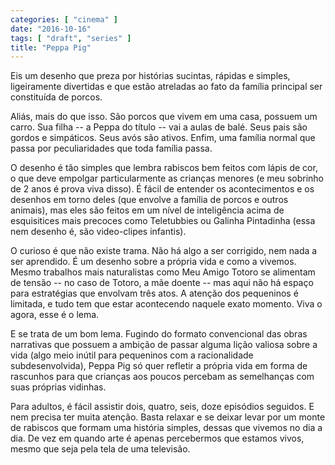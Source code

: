 ```yaml
---
categories: [ "cinema" ]
date: "2016-10-16"
tags: [ "draft", "series" ]
title: "Peppa Pig"
---
```

Eis um desenho que preza por histórias sucintas, rápidas e simples,
ligeiramente divertidas e que estão atreladas ao fato da família
principal ser constituída de porcos.

Aliás, mais do que isso. São porcos que vivem em uma casa, possuem um
carro. Sua filha -- a Peppa do título -- vai a aulas de balé. Seus pais
são gordos e simpáticos. Seus avós são ativos. Enfim, uma família
normal que passa por peculiaridades que toda família passa.

O desenho é tão simples que lembra rabiscos bem feitos com lápis
de cor, o que deve empolgar particularmente as crianças menores (e
meu sobrinho de 2 anos é prova viva disso). É fácil de entender os
acontecimentos e os desenhos em torno deles (que envolve a família
de porcos e outros animais), mas eles são feitos em um nível de
inteligência acima de esquisitices mais precoces como Teletubbies ou
Galinha Pintadinha (essa nem desenho é, são video-clipes infantis).

O curioso é que não existe trama. Não há algo a ser corrigido,
nem nada a ser aprendido. É um desenho sobre a  própria vida e como
a vivemos. Mesmo trabalhos mais naturalistas como Meu Amigo Totoro se
alimentam de tensão -- no caso de Totoro, a mãe doente -- mas aqui não
há espaço para estratégias que envolvam três atos. A atenção dos
pequeninos é limitada, e tudo tem que estar acontecendo naquele exato
momento. Viva o agora, esse é o lema.

E se trata de um bom lema. Fugindo do formato convencional das obras
narrativas que possuem a ambição de passar alguma lição valiosa
sobre a vida (algo meio inútil para pequeninos com a racionalidade
subdesenvolvida), Peppa Pig só quer refletir a própria vida em forma
de rascunhos para que crianças aos poucos percebam as semelhanças com
suas próprias vidinhas.

Para adultos, é fácil assistir dois, quatro, seis, doze episódios
seguidos. E nem precisa ter muita atenção. Basta relaxar e se deixar
levar por um monte de rabiscos que formam uma história simples, dessas
que vivemos no dia a dia. De vez em quando arte é apenas percebermos
que estamos vivos, mesmo que seja pela tela de uma televisão.
